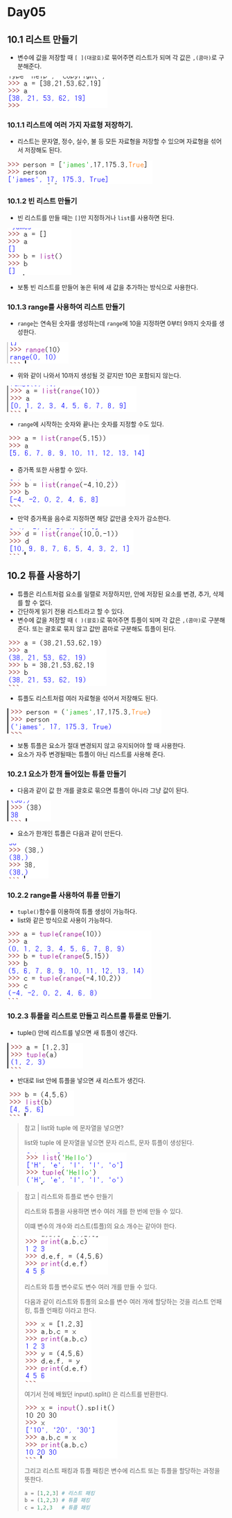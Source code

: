 # Day05

## 10.1 리스트 만들기

* 변수에 값을 저장할 때 `[ ](대괄호)`로 묶어주면 리스트가 되며 각 값은 `,(콤마)`로 구분해준다.

![image-20200701003945329](image-20200701003945329.png)

### 10.1.1 리스트에 여러 가지 자료형 저장하기.

*  리스트는 문자열, 정수, 실수, 불 등 모든 자료형을 저장할 수 있으며 자료형을 섞어서 저장해도 된다.

![image-20200701004128193](image-20200701004128193.png)

### 10.1.2 빈 리스트 만들기

* 빈 리스트를 만들 때는 `[]`만 지정하거나 `list`를 사용하면 된다.

![image-20200701004213120](image-20200701004213120.png)

* 보통 빈 리스트를 만들어 놓은 뒤에 새 값을 추가하는 방식으로 사용한다.

### 10.1.3 range를 사용하여 리스트 만들기

* `range`는 연속된 숫자를 생성하는데 `range`에 10을 지정하면 0부터 9까지 숫자를 생성한다.

![image-20200701004313218](image-20200701004313218.png)

* 위와 같이 나와서 10까지 생성될 것 같지만 10은 포함되지 않는다.

![image-20200701004338134](image-20200701004338134.png)

* `range`에 시작하는 숫자와 끝나는 숫자를 지정할 수도 있다.

![image-20200701004431798](image-20200701004431798.png)

* 증가폭 또한 사용할 수 있다.

![image-20200701004504193](image-20200701004504193.png)

* 만약 증가폭을 음수로 지정하면 해당 값만큼 숫자가 감소한다.

![image-20200701004532254](image-20200701004532254.png)

## 10.2 튜플 사용하기

* 튜플은 리스트처럼 요소를 일렬로 저장하지만, 안에 저장된 요소를 변경, 추가, 삭제를 할 수 없다.
* 간단하게 읽기 전용 리스트라고 할 수 있다.
* 변수에 값을 저장할 때 `( )(괄호)`로 묶어주면 튜플이 되며 각 값은 `,(콤마)`로 구분해준다. 또는 괄호로 묶지 않고 값만 콤마로 구분해도 튜플이 된다.

![image-20200701004700685](image-20200701004700685.png)

* 튜플도 리스트처럼 여러 자료형을 섞어서 저장해도 된다.

![image-20200701004747205](image-20200701004747205.png)

* 보통 튜플은 요소가 절대 변경되지 않고 유지되어야 할 때 사용한다.
* 요소가 자주 변경될때는 튜플이 아닌 리스트를 사용해 준다.



### 10.2.1 요소가 한개 들어있는 튜플 만들기

* 다음과 같이 값 한 개를 괄호로 묶으면 튜플이 아니라 그냥 값이 된다.

![image-20200701004939564](image-20200701004939564.png)

* 요소가 한개인 튜플은 다음과 같이 만든다.

![image-20200701005001052](image-20200701005001052.png)

### 10.2.2 range를 사용하여 튜플 만들기

* `tuple()`함수를 이용하여 튜플 생성이 가능하다.
* list와 같은 방식으로 사용이 가능하다.

![image-20200701005208678](image-20200701005208678.png)

### 10.2.3 튜플을 리스트로 만들고 리스트를 튜플로 만들기.

* tuple() 안에 리스트를 넣으면 새 튜플이 생긴다.

![image-20200701005539583](image-20200701005539583.png)

* 반대로 list 안에 튜플을 넣으면 새 리스트가 생긴다.

![image-20200701005600384](image-20200701005600384.png)

> 참고 | list와 tuple 에 문자열을 넣으면?
>
> list와 tuple 에 문자열을 넣으면 문자 리스트, 문자 튜플이 생성된다.
>
> ![image-20200701005653496](image-20200701005653496.png)

> 참고 | 리스트와 튜플로 변수 만들기
>
> 리스트와 튜플을 사용하면 변수 여러 개를 한 번에 만들 수 있다.
>
> 이떄 변수의 개수와 리스트(튜플)의 요소 개수는 같아야 한다.
>
> ![image-20200701005747029](image-20200701005747029.png)
>
> 리스트와 튜플 변수로도 변수 여러 개를 만들 수 있다.
>
> 다음과 같이 리스트와 튜플의 요소를 변수 여러 개에 할당하는 것을 리스트 언패킹, 튜플 언패킹 이라고 한다.
>
> ![image-20200701005851708](image-20200701005851708.png)
>
> 여기서 전에 배웠던 input().split() 은 리스트를 반환한다.
>
> ![image-20200701010017398](image-20200701010017398.png)
>
> 그리고 리스트 패킹과 튜플 패킹은 변수에 리스트 또는 튜플을 할당하는 과정을 뜻한다.
>
> ```python
> a = [1,2,3] # 리스트 패킹
> b = (1,2,3) # 튜플 패킹
> c = 1,2,3   # 튜플 패킹
> ```
>
> 